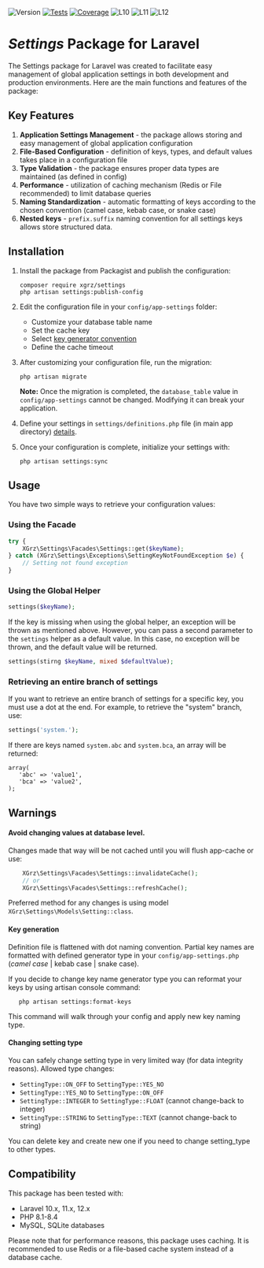 ![Version](https://img.shields.io/github/v/tag/xgrz/settings?label=Release&color=stone&sort=semver)
[![Tests](https://github.com/xGrz/settings/actions/workflows/tests.yml/badge.svg?branch=main)](https://github.com/xGrz/settings/actions/workflows/tests.yml)
[![Coverage](https://github.com/xGrz/settings/actions/workflows/coverage.yml/badge.svg)](https://github.com/xGrz/settings/actions/workflows/coverage.yml)
![L10](https://img.shields.io/badge/Laravel-v10.x-blue)
![L11](https://img.shields.io/badge/Laravel-v11.x-blue)
![L12](https://img.shields.io/badge/Laravel-v12.x-blue)

# *Settings* Package for Laravel

The Settings package for Laravel was created to facilitate easy management of global application settings in both
development and production environments. Here are the main functions and features of the package:

## Key Features

1. **Application Settings Management** - the package allows storing and easy management of global application
   configuration
2. **File-Based Configuration** - definition of keys, types, and default values takes place in a configuration file
3. **Type Validation** - the package ensures proper data types are maintained (as defined in config)
4. **Performance** - utilization of caching mechanism (Redis or File recommended) to limit database queries
5. **Naming Standardization** - automatic formatting of keys according to the chosen convention (camel case, kebab case,
   or snake case)
6. **Nested keys** - `prefix.suffix` naming convention for all settings keys allows store structured data.

## Installation

1. Install the package from Packagist and publish the configuration:
    ```
    composer require xgrz/settings
    php artisan settings:publish-config
    ```

2. Edit the configuration file in your `config/app-settings` folder:
    - Customize your database table name
    - Set the cache key
    - Select [key generator convention](docs/key_generator.md)
    - Define the cache timeout

3. After customizing your configuration file, run the migration:
   ```
   php artisan migrate
   ```
   **Note:** Once the migration is completed, the `database_table` value in `config/app-settings` cannot be changed.
   Modifying it can break your application.

4. Define your settings in `settings/definitions.php` file (in main app directory) [details](docs/definitions.md).

5. Once your configuration is complete, initialize your settings with:
   ```
   php artisan settings:sync
   ```

## Usage

You have two simple ways to retrieve your configuration values:

### Using the Facade

```php
try {
    XGrz\Settings\Facades\Settings::get($keyName);
} catch (XGrz\Settings\Exceptions\SettingKeyNotFoundException $e) {
    // Setting not found exception
}
```  

### Using the Global Helper

```php
settings($keyName);
```

If the key is missing when using the global helper, an exception will be thrown as mentioned above. However, you can
pass a second parameter to the `settings` helper as a default value. In this case, no exception will be thrown, and the
default value will be returned.

```php
settings(stirng $keyName, mixed $defaultValue);
```

### Retrieving an entire branch of settings

If you want to retrieve an entire branch of settings for a specific key, you must use a dot at the end. For example, to
retrieve the "system" branch, use:

```php
settings('system.');
``` 

If there are keys named `system.abc` and `system.bca`, an array will be returned:

```
array(
   'abc' => 'value1',
   'bca' => 'value2',
);
```

## Warnings

#### Avoid changing values at database level.

Changes made that way will be not cached until you will flush app-cache or use:

```php
    XGrz\Settings\Facades\Settings::invalidateCache();
    // or 
    XGrz\Settings\Facades\Settings::refreshCache();
```

Preferred method for any changes is using model `XGrz\Settings\Models\Setting::class`.

#### Key generation

Definition file is flattened with dot naming convention. Partial key names are formatted with defined generator type in
your `config/app-settings.php` (_camel case_ | kebab case | snake case).

If you decide to change key name generator type you can reformat your keys by using artisan console command:

```
   php artisan settings:format-keys
```

This command will walk through your config and apply new key naming type.

#### Changing setting type

You can safely change setting type in very limited way (for data integrity reasons).
Allowed type changes:

- ```SettingType::ON_OFF``` to ```SettingType::YES_NO```
- ```SettingType::YES_NO``` to ```SettingType::ON_OFF```
- ```SettingType::INTEGER``` to ```SettingType::FLOAT``` (cannot change-back to integer)
- ```SettingType::STRING``` to ```SettingType::TEXT``` (cannot change-back to string)

You can delete key and create new one if you need to change setting_type to other types.

## Compatibility

This package has been tested with:

- Laravel 10.x, 11.x, 12.x
- PHP 8.1-8.4
- MySQL, SQLite databases

Please note that for performance reasons, this package uses caching. It is recommended to use Redis or a file-based
cache system instead of a database cache.

